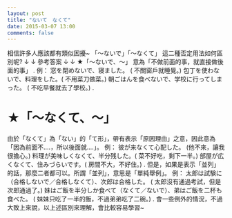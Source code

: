 ```yaml
---
layout: post
title: "ないて　なくて"
date: 2015-03-07 13:00
comments: false
---
```



相信許多人應該都有類似困擾~
「～ないで」「～なくて」
這二種否定用法如何區別呢?
↓
↓
參考答案
↓
↓
★「～ないで、～」
意為「不做前面的事，就直接做後面的事」
.
	例：
	窓を閉めないで、寝ました。 ( 不關窗戶就睡覺。)
	包丁を使わないで、料理をした。( 不用菜刀做菜。)
	朝ごはんを食べないで、学校に行ってしまった。
	( 不吃早餐就去了學校。)
.

★「～なくて、～」
=======

由於「なくて」為「ない」的「て形」，帶有表示「原因理由」之意，因此意為「因為前面不....，所以後面就....」。
	例：
	彼が来なくて心配した。 (他不來，讓我很擔心。)
	料理が美味しくなくて、半分残した。( 菜不好吃，剩下一半。)
	部屋が広くなくて、住みづらいです。( 房間不大，不好住。)
.
但是，如果是表示「並列」的話，那麼二者都可以。所謂「並列」，意思是「單純舉例」。
	例：
	太郎は試験に（合格しないで／合格しなくて）、次郎は合格した。
	( 太郎沒有通過考試，但是次郎通過了。)
	妹はご飯を半分しか食べて（なくて／ないで）、弟はご飯を二杯も食べた。
	( 妹妹只吃了一半的飯，不過弟弟吃了二碗。)
.
會一些例外的情況，不過大致上來說，以上述區別來理解，會比較容易學習~